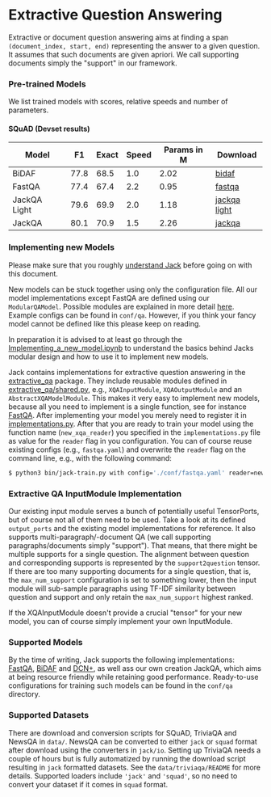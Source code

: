 # Extractive Question Answering

Extractive or document question answering aims at finding a span `(document_index, start, end)` representing the answer
to a given question. It assumes that such documents are given apriori. We call supporting documents simply the "support"
in our framework.

### Pre-trained Models

We list trained models with scores, relative speeds and number of parameters.
 
#### SQuAD (Devset results)

| Model         |  F1  | Exact  | Speed | Params in M  | Download        |
|---------------|------|--------|-------|--------------|-----------------|
| BiDAF         | 77.8 |  68.5  |  1.0  |     2.02     | [bidaf]         |
| FastQA        | 77.4 |  67.4  |  2.2  |     0.95     | [fastqa]        |
| JackQA Light  | 79.6 |  69.9  |  2.0  |     1.18     | [jackqa light]  |
| JackQA        | 80.1 |  70.9  |  1.5  |     2.26     | [jackqa]        |


[bidaf]: https://www.dropbox.com/s/63zkes18juan7wa/bidaf.zip?dl=1
[fastqa]: https://www.dropbox.com/s/qb796uljoqj0lvo/fastqa.zip?dl=1
[jackqa light]: https://www.dropbox.com/s/061y88hcq62az63/jack_qa_light.zip?dl=1
[jackqa]: https://www.dropbox.com/s/36b6tju9engorgc/jack_qa.zip?dl=1

### Implementing new Models

Please make sure that you roughly [understand Jack](/docs/Understanding_Jack_the_Reader.md) before going on with
this document.

New models can be stuck together using only the configuration file. All our model implementations except FastQA are
defined using our `ModularQAModel`. Possible modules are explained in more detail [here](/docs/Encoder_Modules.md).
Example configs can be found in `conf/qa`. However, if you think your fancy model cannot be defined like this please
keep on reading.

In preparation it is advised to at least go through the
[Implementing_a_new_model.ipynb](/notebooks/Implementing_a_new_model.ipynb) to understand the basics behind Jacks modular
design and how to use it to implement new models.

Jack contains implementations for extractive question answering in the [extractive_qa](/jack/readers/extractive_qa)
package. They include reusable modules defined in [extractive_qa/shared.py](/jack/readers/extractive_qa/shared.py),
e.g., `XQAInputModule`, `XQAOutputModule` and an `AbstractXQAModelModule`. This makes it very easy to implement new
models, because all you need to implement is a single function, see for instance [FastQA](/jack/readers/extractive_qa/fastqa.py). 
After implementing your model you merely need to register it in 
[implementations.py](/jack/readers/implementations.py). After that you are ready to train your model using the function
name (`new_xqa_reader`) you specified in the `implementations.py` file as value for the `reader` flag in you
configuration. You can of course reuse existing configs (e.g., `fastqa.yaml`) and overwrite the `reader` flag on the
command line, e.g., with the following command:

```bash
$ python3 bin/jack-train.py with config='./conf/fastqa.yaml' reader=new_xqa_reader
```

### Extractive QA InputModule Implementation

Our existing input module serves a bunch of potentially useful TensorPorts, but of course not all of them need to be
used. Take a look at its defined `output_ports` and the existing model implementations for reference.
It also supports multi-paragraph/-document QA (we call supporting paragraphs/documents simply "support"). 
That means, that there might be multiple supports for a single question. The alignment between question and corresponding
supports is represented by the `support2question` tensor. If there are too many supporting documents for a single
question, that is, the `max_num_support` configuration is set to something lower, then the input module will sub-sample
paragraphs using TF-IDF similarity between question and support and only retain the `max_num_support` highest ranked.

If the XQAInputModule doesn't provide a crucial "tensor" for your new model, you can of course simply implement your own
InputModule.

### Supported Models

By the time of writing, Jack supports the following implementations: [FastQA][fastqa], [BiDAF][bidaf] and [DCN+][dcn+],
as well ass our own creation JackQA, which aims at being resource friendly while retaining good performance. 
Ready-to-use configurations for training such models can be found in the `conf/qa` directory.

[fastqa]: https://arxiv.org/abs/1703.04816
[bidaf]: https://arxiv.org/abs/1611.01603
[dcn+]: https://arxiv.org/abs/1711.00106

### Supported Datasets

There are download and conversion scripts for SQuAD, TriviaQA and NewsQA in `data/`. NewsQA can be converted to either
`jack` or `squad` format after download using the converters in `jack/io`. Setting up TriviaQA needs a couple of hours 
but is fully automatized by running the download script resulting in `jack` formatted datasets. See the 
`data/triviaqa/README` for more details. Supported loaders include `'jack'` and `'squad'`, so no need to convert your
dataset if it comes in `squad` format.


[squad]: https://rajpurkar.github.io/SQuAD-explorer/
[triviaqa]: http://nlp.cs.washington.edu/triviaqa/
[newsqa]: https://datasets.maluuba.com/NewsQA
